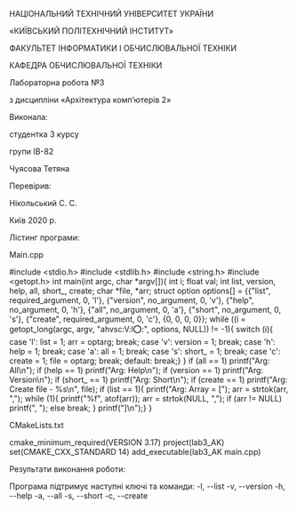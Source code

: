 НАЦІОНАЛЬНИЙ ТЕХНІЧНИЙ УНІВЕРСИТЕТ УКРАЇНИ 

«КИЇВСЬКИЙ ПОЛІТЕХНІЧНИЙ ІНСТИТУТ»

ФАКУЛЬТЕТ ІНФОРМАТИКИ І ОБЧИСЛЮВАЛЬНОЇ ТЕХНІКИ

КАФЕДРА ОБЧИСЛЮВАЛЬНОЇ ТЕХНІКИ








Лабораторна робота №3

з дисципліни «Архітектура комп’ютерів 2»








Виконала:

студентка 3 курсу 

групи ІВ-82

Чуясова Тетяна

Перевірив: 

Нікольський С. С.












Київ 2020 р.

Лістинг програми:

Main.cpp

#include <stdio.h>
	#include <stdlib.h>
	#include <string.h>
	#include <getopt.h>
	int main(int argc, char *argv[]){
	    int i;
	    float val;
	    int list, version, help, all, short_, create;
	    char *file, *arr;
	    struct option options[] = {{"list", required_argument, 0, 'l'},
	        {"version", no_argument, 0, 'v'},
	        {"help", no_argument, 0, 'h'},
	        {"all", no_argument, 0, 'a'},
	        {"short", no_argument, 0, 's'},
	        {"create", required_argument, 0, 'c'},
	        {0, 0, 0, 0}};
	    while ((i = getopt_long(argc, argv, "ahvsc:V:l:o::", options, NULL)) != -1){
	        switch (i){
	            case 'l':
	                list = 1;
	                arr = optarg;
	                break;
	            case 'v':
	                version = 1;
	                break;
	            case 'h':
	                help = 1;
	                break;
	            case 'a':
	                   all = 1;
	                break;
	            case 's':
	                   short_ = 1;
	                break;
	            case 'c':
	                   create = 1;
	                file = optarg;
	                break;
	            default:
	                break;}
	    }
	    if (all == 1)
	        printf("Arg: All\n");
	    if (help == 1)
	        printf("Arg: Help\n");
	    if (version == 1)
	        printf("Arg: Version\n");
	    if (short_ == 1)
	        printf("Arg: Short\n");
	    if (create == 1)
	        printf("Arg: Create file - %s\n", file);
	    if (list == 1){
	        printf("Arg: Array = [");
	        arr = strtok(arr, ",");
	        while (1){
	            printf("%f", atof(arr));
	            arr = strtok(NULL, ",");
	            if (arr != NULL)
	                printf(", ");
	            else
	                break;
	        }
	        printf("]\n");}
	}

CMakeLists.txt

cmake_minimum_required(VERSION 3.17)
	project(lab3_AK)
	set(CMAKE_CXX_STANDARD 14)
	add_executable(lab3_AK main.cpp)
	




Результати виконання роботи:

Програма підтримує наступні ключі та команди:
-l, --list
-v, --version
-h, --help
-a, --all
-s, --short
-c, --create





